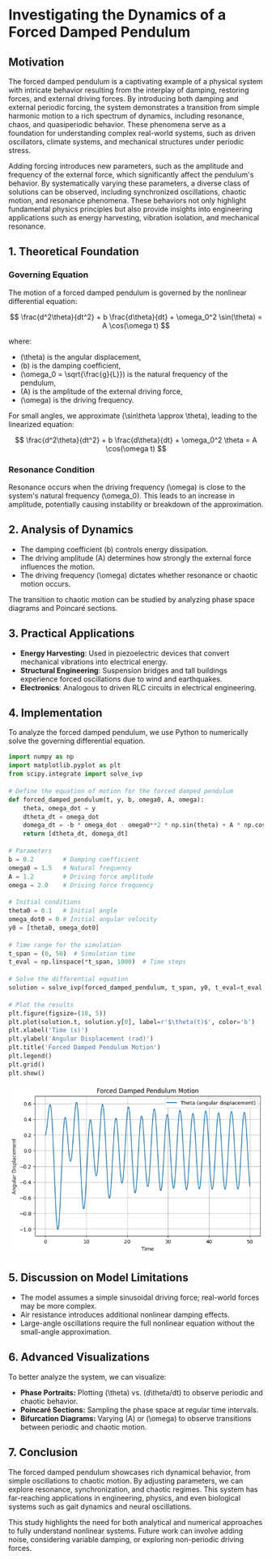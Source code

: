 # Investigating the Dynamics of a Forced Damped Pendulum

## Motivation

The forced damped pendulum is a captivating example of a physical system with intricate behavior resulting from the interplay of damping, restoring forces, and external driving forces. By introducing both damping and external periodic forcing, the system demonstrates a transition from simple harmonic motion to a rich spectrum of dynamics, including resonance, chaos, and quasiperiodic behavior. These phenomena serve as a foundation for understanding complex real-world systems, such as driven oscillators, climate systems, and mechanical structures under periodic stress.

Adding forcing introduces new parameters, such as the amplitude and frequency of the external force, which significantly affect the pendulum's behavior. By systematically varying these parameters, a diverse class of solutions can be observed, including synchronized oscillations, chaotic motion, and resonance phenomena. These behaviors not only highlight fundamental physics principles but also provide insights into engineering applications such as energy harvesting, vibration isolation, and mechanical resonance.

## 1. Theoretical Foundation

### Governing Equation

The motion of a forced damped pendulum is governed by the nonlinear differential equation:

$$
\frac{d^2\theta}{dt^2} + b \frac{d\theta}{dt} + \omega_0^2 \sin(\theta) = A \cos(\omega t)
$$

where:
- \(\theta\) is the angular displacement,
- \(b\) is the damping coefficient,
- \(\omega_0 = \sqrt{\frac{g}{L}}\) is the natural frequency of the pendulum,
- \(A\) is the amplitude of the external driving force,
- \(\omega\) is the driving frequency.

For small angles, we approximate \(\sin\theta \approx \theta\), leading to the linearized equation:

$$
\frac{d^2\theta}{dt^2} + b \frac{d\theta}{dt} + \omega_0^2 \theta = A \cos(\omega t)
$$

### Resonance Condition

Resonance occurs when the driving frequency \(\omega\) is close to the system's natural frequency \(\omega_0\). This leads to an increase in amplitude, potentially causing instability or breakdown of the approximation.

## 2. Analysis of Dynamics

- The damping coefficient \(b\) controls energy dissipation.
- The driving amplitude \(A\) determines how strongly the external force influences the motion.
- The driving frequency \(\omega\) dictates whether resonance or chaotic motion occurs.

The transition to chaotic motion can be studied by analyzing phase space diagrams and Poincaré sections.

## 3. Practical Applications

- **Energy Harvesting**: Used in piezoelectric devices that convert mechanical vibrations into electrical energy.
- **Structural Engineering**: Suspension bridges and tall buildings experience forced oscillations due to wind and earthquakes.
- **Electronics**: Analogous to driven RLC circuits in electrical engineering.


## 4. Implementation

To analyze the forced damped pendulum, we use Python to numerically solve the governing differential equation.

```python
import numpy as np
import matplotlib.pyplot as plt
from scipy.integrate import solve_ivp

# Define the equation of motion for the forced damped pendulum
def forced_damped_pendulum(t, y, b, omega0, A, omega):
    theta, omega_dot = y
    dtheta_dt = omega_dot
    domega_dt = -b * omega_dot - omega0**2 * np.sin(theta) + A * np.cos(omega * t)
    return [dtheta_dt, domega_dt]

# Parameters
b = 0.2        # Damping coefficient
omega0 = 1.5   # Natural frequency
A = 1.2        # Driving force amplitude
omega = 2.0    # Driving force frequency

# Initial conditions
theta0 = 0.1   # Initial angle
omega_dot0 = 0 # Initial angular velocity
y0 = [theta0, omega_dot0]

# Time range for the simulation
t_span = (0, 50)  # Simulation time
t_eval = np.linspace(*t_span, 1000)  # Time steps

# Solve the differential equation
solution = solve_ivp(forced_damped_pendulum, t_span, y0, t_eval=t_eval, args=(b, omega0, A, omega))

# Plot the results
plt.figure(figsize=(10, 5))
plt.plot(solution.t, solution.y[0], label=r'$\theta(t)$', color='b')
plt.xlabel('Time (s)')
plt.ylabel('Angular Displacement (rad)')
plt.title('Forced Damped Pendulum Motion')
plt.legend()
plt.grid()
plt.show()
```
![alt text](Unknown-2.png)

## 5. Discussion on Model Limitations

- The model assumes a simple sinusoidal driving force; real-world forces may be more complex.
- Air resistance introduces additional nonlinear damping effects.
- Large-angle oscillations require the full nonlinear equation without the small-angle approximation.

## 6. Advanced Visualizations

To better analyze the system, we can visualize:

- **Phase Portraits:** Plotting \(\theta\) vs. \(d\theta/dt\) to observe periodic and chaotic behavior.
- **Poincaré Sections:** Sampling the phase space at regular time intervals.
- **Bifurcation Diagrams:** Varying \(A\) or \(\omega\) to observe transitions between periodic and chaotic motion.

## 7. Conclusion

The forced damped pendulum showcases rich dynamical behavior, from simple oscillations to chaotic motion. By adjusting parameters, we can explore resonance, synchronization, and chaotic regimes. This system has far-reaching applications in engineering, physics, and even biological systems such as gait dynamics and neural oscillations.

This study highlights the need for both analytical and numerical approaches to fully understand nonlinear systems. Future work can involve adding noise, considering variable damping, or exploring non-periodic driving forces.

